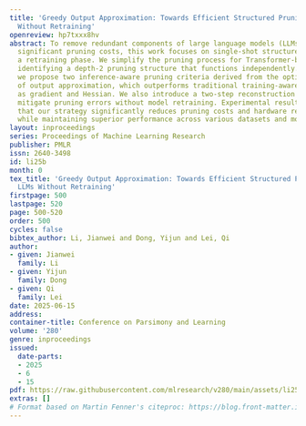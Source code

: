 ```yaml
---
title: 'Greedy Output Approximation: Towards Efficient Structured Pruning for LLMs
  Without Retraining'
openreview: hp7txxx8hv
abstract: To remove redundant components of large language models (LLMs) without incurring
  significant pruning costs, this work focuses on single-shot structured pruning without
  a retraining phase. We simplify the pruning process for Transformer-based LLMs by
  identifying a depth-2 pruning structure that functions independently. Additionally,
  we propose two inference-aware pruning criteria derived from the optimization perspective
  of output approximation, which outperforms traditional training-aware metrics such
  as gradient and Hessian. We also introduce a two-step reconstruction technique to
  mitigate pruning errors without model retraining. Experimental results demonstrate
  that our strategy significantly reduces pruning costs and hardware requirements
  while maintaining superior performance across various datasets and models.
layout: inproceedings
series: Proceedings of Machine Learning Research
publisher: PMLR
issn: 2640-3498
id: li25b
month: 0
tex_title: 'Greedy Output Approximation: Towards Efficient Structured Pruning for
  LLMs Without Retraining'
firstpage: 500
lastpage: 520
page: 500-520
order: 500
cycles: false
bibtex_author: Li, Jianwei and Dong, Yijun and Lei, Qi
author:
- given: Jianwei
  family: Li
- given: Yijun
  family: Dong
- given: Qi
  family: Lei
date: 2025-06-15
address:
container-title: Conference on Parsimony and Learning
volume: '280'
genre: inproceedings
issued:
  date-parts:
  - 2025
  - 6
  - 15
pdf: https://raw.githubusercontent.com/mlresearch/v280/main/assets/li25b/li25b.pdf
extras: []
# Format based on Martin Fenner's citeproc: https://blog.front-matter.io/posts/citeproc-yaml-for-bibliographies/
---
```

